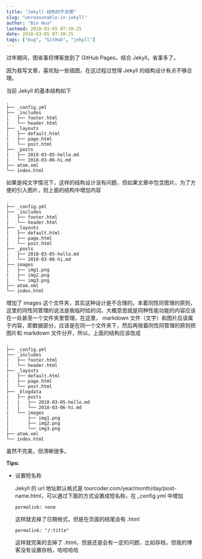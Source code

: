 ```yaml
---
title: "Jekyll 结构的不合理"
slug: "unreasonable-in-jekyll"
author: "Bin Hua"
lastmod: 2018-03-05 07:30:25
date: 2018-03-05 07:30:25
tags: ["bug", "GitHub", "jekyll"]
---
```


过年期间，图省事将博客放到了 GitHub Pages，结合 Jekyll，省事多了。

因为我写文章，喜欢贴一些插图，在这过程过觉得 Jekyll 的结构设计有点不够合理。

当前 Jekyll 的基本结构如下

```
.
├── _config.yml
├── _includes
|   ├── footer.html
|   └── header.html
├── _layouts
|   ├── default.html
|   ├── page.html
|   └── post.html
├── _posts
|   ├── 2018-03-05-hello.md
|   └── 2018-03-06-hi.md
├── atom.xml
└── index.html
```

如果是纯文字情况下，这样的结构设计没有问题，但如果文章中包含图片，为了方便的引入图片，则上面的结构中增加内容

```
.
├── _config.yml
├── _includes
|   ├── footer.html
|   └── header.html
├── _layouts
|   ├── default.html
|   ├── page.html
|   └── post.html
├── _posts
|   ├── 2018-03-05-hello.md
|   └── 2018-03-06-hi.md
├── images
|   ├── img1.png
|   ├── img2.png
|   └── img3.png
├── atom.xml
└── index.html
```

增加了 images 这个文件夹，其实这种设计是不合理的。本着同性同管理的原则，这里的同性同管理的说法是我临时给的词，大概意思就是同种性能功能的内容应该在一处甚至一个文件夹里管理。在这里， markdown 文件（文字）和图片应该属于内容，即数据部分，应该是在同一个文件夹下，然后再按着同性同管理的原则把图片和 markdown 文件分开，所以，上面的结构应该改成

```
.
├── _config.yml
├── _includes
|   ├── footer.html
|   └── header.html
├── _layouts
|   ├── default.html
|   ├── page.html
|   └── post.html
├── _blogdata
|   ├── posts
|   |   ├── 2018-03-05-hello.md
|   |   └── 2018-03-06-hi.md
|   └── images
|       ├── img1.png
|       ├── img2.png
|       └── img3.png
├── atom.xml
└── index.html
```


虽然不完美，但清晰很多。

**Tips:**

- 设置短名称

    Jekyll 的 url 地址默认格式是 tourcoder.com/year/month/day/post-name.html，可以通过下面的方式设置成短名称，在 \_config.yml 中增加
    
    ```
    permalink: none
    ```

    这样就去掉了日期格式，但是在页面的结尾会有 .html
    
    ```
    permalink: "/:title"
    ```
    
    这样就完美的去掉了 .html，但是还是会有一定的问题，比如存档，但我的博客没有设置存档，哈哈哈哈